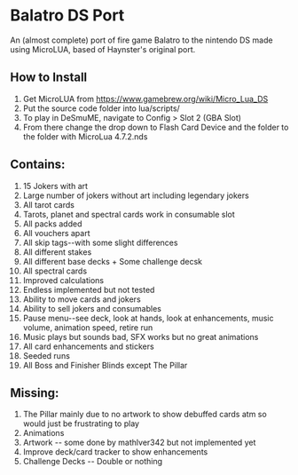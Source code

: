 # Balatro DS Port
An (almost complete) port of fire game Balatro to the nintendo DS made using MicroLUA, based of Haynster's original port.

## How to Install
1. Get MicroLUA from https://www.gamebrew.org/wiki/Micro_Lua_DS
2. Put the source code folder into lua/scripts/
3. To play in DeSmuME, navigate to Config > Slot 2 (GBA Slot)
4. From there change the drop down to Flash Card Device and the folder to the folder with MicroLua 4.7.2.nds

## Contains:
1. 15 Jokers with art
2. Large number of jokers without art including legendary jokers
3. All tarot cards
4. Tarots, planet and spectral cards work in consumable slot
5. All packs added
6. All vouchers apart
7. All skip tags--with some slight differences
8. All different stakes
9. All different base decks + Some challenge decsk
10. All spectral cards
11. Improved calculations
12. Endless implemented but not tested
13. Ability to move cards and jokers
14. Ability to sell jokers and consumables
15. Pause menu--see deck, look at hands, look at enhancements, music volume, animation speed, retire run
16. Music plays but sounds bad, SFX works but no great animations
17. All card enhancements and stickers
18. Seeded runs
19. All Boss and Finisher Blinds except The Pillar
## Missing:
1. The Pillar mainly due to no artwork to show debuffed cards atm so would just be frustrating to play
2. Animations
3. Artwork -- some done by mathlver342 but not implemented yet
4. Improve deck/card tracker to show enhancements
5. Challenge Decks -- Double or nothing